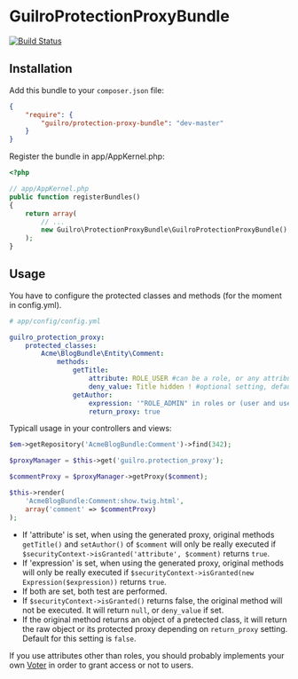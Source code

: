 GuilroProtectionProxyBundle
===========================
[![Build Status](https://travis-ci.org/guilro/GuilroProtectionProxyBundle.png?branch=master)](https://travis-ci.org/guilro/GuilroProtectionProxyBundle)

Installation
------------


Add this bundle to your `composer.json` file:
```json
{
    "require": {
        "guilro/protection-proxy-bundle": "dev-master"
    }
}
```

Register the bundle in app/AppKernel.php:

```php
<?php

// app/AppKernel.php
public function registerBundles()
{
    return array(
        // ...
        new Guilro\ProtectionProxyBundle\GuilroProtectionProxyBundle(),
    );
}
```

Usage
-----

You have to configure the protected classes and methods (for the moment in config.yml).

```yaml
# app/config/config.yml

guilro_protection_proxy:
    protected_classes:
        Acme\BlogBundle\Entity\Comment:
            methods:
                getTitle:
                    attribute: ROLE_USER #can be a role, or any attribute that a voter can handle
                    deny_value: Title hidden ! #optional setting, default will return null on deny
                getAuthor:
                    expression: '"ROLE_ADMIN" in roles or (user and user.isSuperAdmin())'
                    return_proxy: true

```

Typicall usage in your controllers and views:

```php
$em->getRepository('AcmeBlogBundle:Comment')->find(342);

$proxyManager = $this->get('guilro.protection_proxy');

$commentProxy = $proxyManager->getProxy($comment);

$this->render(
    'AcmeBlogBundle:Comment:show.twig.html',
    array('comment' => $commentProxy)
);
```

* If 'attribute' is set, when using the generated proxy, original methods `getTitle()` and `setAuthor()` of `$comment` will only be really executed if `$securityContext->isGranted('attribute', $comment)` returns `true`.
* If 'expression' is set, when using the generated proxy, original methods will only be really executed if `$securityContext->isGranted(new Expression($expression))` returns `true`.
* If both are set, both test are performed.
* If `$securityContext->isGranted()` returns false, the original method will not be executed. It will return `null`, or `deny_value` if set.
* If the original method returns an object of a pretected class, it will return the raw object or its protected proxy depending on `return_proxy` setting. Default for this setting is `false`.

If you use attributes other than roles, you should probably implements your own [Voter](http://symfony.com/doc/current/cookbook/security/voters.html) in order to grant access or not to users.
